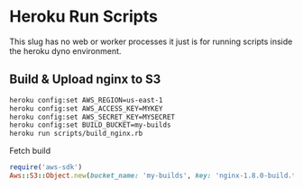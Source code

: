Heroku Run Scripts
==================

This slug has no web or worker processes it just is for running scripts inside
the heroku dyno environment.

## Build & Upload nginx to S3

```sh
heroku config:set AWS_REGION=us-east-1
heroku config:set AWS_ACCESS_KEY=MYKEY
heroku config:set AWS_SECRET_KEY=MYSECRET
heroku config:set BUILD_BUCKET=my-builds
heroku run scripts/build_nginx.rb
```

Fetch build
```rb
require('aws-sdk')
Aws::S3::Object.new(bucket_name: 'my-builds', key: 'nginx-1.8.0-build.tar.gz', region: 'us-east-1').get(response_target: 'nginx-1.8.0-build.tar.gz')
```
